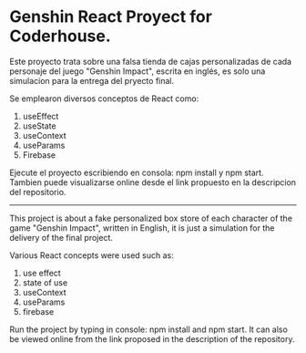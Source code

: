 # Genshin React Proyect for Coderhouse.

Este proyecto trata sobre una falsa tienda de cajas personalizadas de cada personaje del juego "Genshin Impact", escrita en inglés, es solo una simulacion para la entrega del pryecto final.

Se emplearon diversos conceptos de React como:

1. useEffect
2. useState
3. useContext
4. useParams
5. Firebase

Ejecute el proyecto escribiendo en consola: npm install y npm start.
Tambien puede visualizarse online desde el link propuesto en la descripcion del repositorio.

---

This project is about a fake personalized box store of each character of the game "Genshin Impact", written in English, it is just a simulation for the delivery of the final project.

Various React concepts were used such as:

1. use effect
2. state of use
3. useContext
4. useParams
5. firebase

Run the project by typing in console: npm install and npm start.
It can also be viewed online from the link proposed in the description of the repository.
